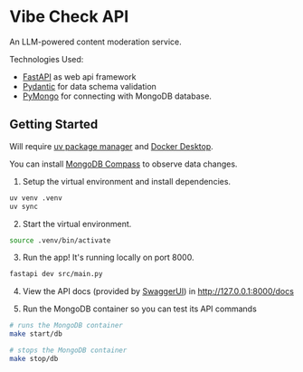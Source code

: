 # Vibe Check API
An LLM-powered content moderation service.

Technologies Used:
- [FastAPI](https://fastapi.tiangolo.com/) as web api framework
- [Pydantic](https://docs.pydantic.dev/latest/) for data schema validation
- [PyMongo](https://pymongo.readthedocs.io/en/stable/index.html) for connecting with MongoDB database.

## Getting Started

Will require [uv package manager](https://docs.astral.sh/uv/getting-started/installation/) and [Docker Desktop](https://docs.docker.com/desktop/).

You can install [MongoDB Compass](https://www.mongodb.com/try/download/compass) to observe data changes.

1. Setup the virtual environment and install dependencies.
```bash
uv venv .venv
uv sync
```

2. Start the virtual environment. 
```bash
source .venv/bin/activate
```

3. Run the app! It's running locally on port 8000.
```bash
fastapi dev src/main.py
```

4. View the API docs (provided by [SwaggerUI](https://github.com/swagger-api/swagger-ui)) in http://127.0.0.1:8000/docs

5. Run the MongoDB container so you can test its API commands
```bash
# runs the MongoDB container
make start/db 

# stops the MongoDB container
make stop/db 
```

